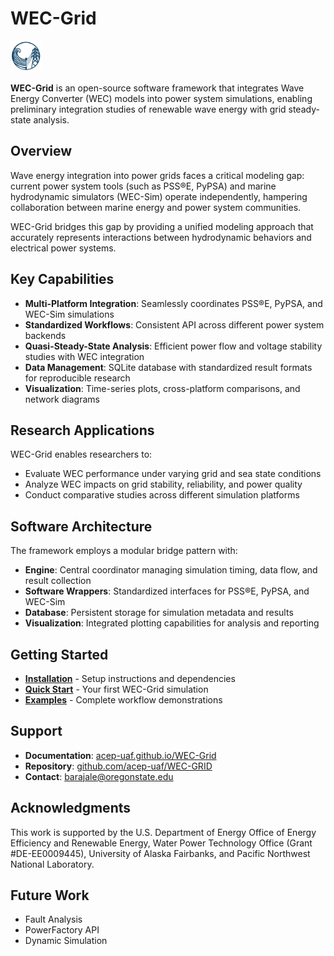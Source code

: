 # WEC-Grid

<img src="images/logo.png" width="50" height="50" />

**WEC-Grid** is an open-source software framework that integrates Wave Energy Converter (WEC) models into power system simulations, enabling preliminary integration studies of renewable wave energy with grid steady-state analysis.

## Overview

Wave energy integration into power grids faces a critical modeling gap: current power system tools (such as PSS®E, PyPSA) and marine hydrodynamic simulators (WEC-Sim) operate independently, hampering collaboration between marine energy and power system communities.

WEC-Grid bridges this gap by providing a unified modeling approach that accurately represents interactions between hydrodynamic behaviors and electrical power systems.

## Key Capabilities

- **Multi-Platform Integration**: Seamlessly coordinates PSS®E, PyPSA, and WEC-Sim simulations
- **Standardized Workflows**: Consistent API across different power system backends
- **Quasi-Steady-State Analysis**: Efficient power flow and voltage stability studies with WEC integration
- **Data Management**: SQLite database with standardized result formats for reproducible research
- **Visualization**: Time-series plots, cross-platform comparisons, and network diagrams

## Research Applications

WEC-Grid enables researchers to:

- Evaluate WEC performance under varying grid and sea state conditions
- Analyze WEC impacts on grid stability, reliability, and power quality 
- Conduct comparative studies across different simulation platforms

## Software Architecture

The framework employs a modular bridge pattern with:

- **Engine**: Central coordinator managing simulation timing, data flow, and result collection
- **Software Wrappers**: Standardized interfaces for PSS®E, PyPSA, and WEC-Sim
- **Database**: Persistent storage for simulation metadata and results
- **Visualization**: Integrated plotting capabilities for analysis and reporting


## Getting Started

- **[Installation](install.md)** - Setup instructions and dependencies
- **[Quick Start](quickstart.md)** - Your first WEC-Grid simulation
- **[Examples](examples/basic-example.md)** - Complete workflow demonstrations

## Support

- **Documentation**: [acep-uaf.github.io/WEC-Grid](https://acep-uaf.github.io/WEC-Grid/)
- **Repository**: [github.com/acep-uaf/WEC-GRID](https://github.com/acep-uaf/WEC-GRID)
- **Contact**: barajale@oregonstate.edu

## Acknowledgments

This work is supported by the U.S. Department of Energy Office of Energy Efficiency and Renewable Energy, Water Power Technology Office (Grant #DE-EE0009445), University of Alaska Fairbanks, and Pacific Northwest National Laboratory.


## Future Work

- Fault Analysis
- PowerFactory API
- Dynamic Simulation